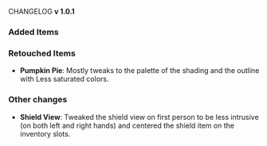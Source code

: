 CHANGELOG **v 1.0.1**

### Added Items

### Retouched Items
- **Pumpkin Pie**: Mostly tweaks to the palette of the shading and the outline with Less saturated colors. 

### Other changes
- **Shield View**: Tweaked the shield view on first person to be less intrusive (on both left and right hands) and centered the shield item on the inventory slots.